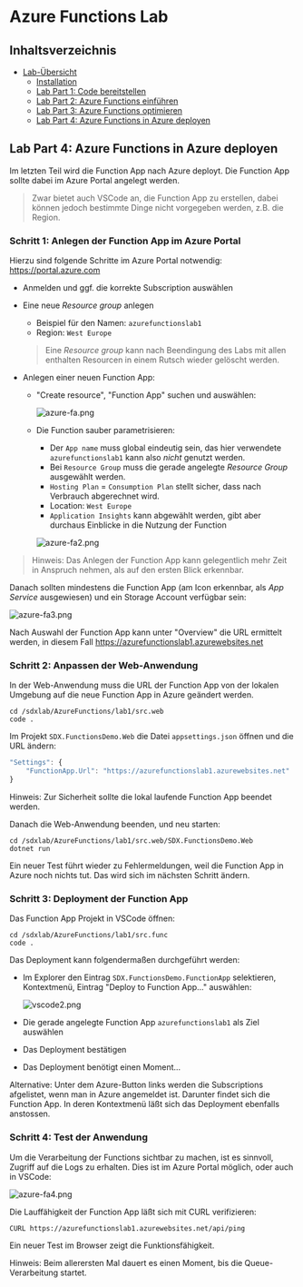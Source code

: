 # Azure Functions Lab 

## Inhaltsverzeichnis
* [Lab-Übersicht](lab1.md)
	* [Installation](lab1-installation.md)
	* [Lab Part 1: Code bereitstellen](lab1-part1.md)
	* [Lab Part 2: Azure Functions einführen](lab1-part2.md)
	* [Lab Part 3: Azure Functions optimieren](lab1-part3.md)
	* [Lab Part 4: Azure Functions in Azure deployen](lab1-part4.md)



## Lab Part 4: Azure Functions in Azure deployen

Im letzten Teil wird die Function App nach Azure deployt. Die Function App sollte dabei im Azure Portal angelegt werden. 

>Zwar bietet auch VSCode an, die Function App zu erstellen, dabei können jedoch bestimmte Dinge nicht vorgegeben werden, z.B. die Region.



### Schritt 1: Anlegen der Function App im Azure Portal

Hierzu sind folgende Schritte im Azure Portal notwendig: https://portal.azure.com

* Anmelden und ggf. die korrekte Subscription auswählen

* Eine neue *Resource group* anlegen
	* Beispiel für den Namen: `azurefunctionslab1`
	* Region: `West Europe` 

	>Eine *Resource group* kann nach Beendingung des Labs mit allen enthalten Resourcen in einem Rutsch wieder gelöscht werden. 

* Anlegen einer neuen Function App:
	* "Create resource", "Function App" suchen und auswählen:

		![azure-fa.png](images/azure-fa.png)

	* Die Function sauber parametrisieren:  
		* Der `App name` muss global eindeutig sein, das hier verwendete `azurefunctionslab1` kann also *nicht* genutzt werden.
		* Bei `Resource Group` muss die gerade angelegte *Resource Group* ausgewählt werden.
		* `Hosting Plan` = `Consumption Plan` stellt sicher, dass nach Verbrauch abgerechnet wird.
		* Location: `West Europe` 
		* `Application Insights` kann abgewählt werden, gibt aber durchaus Einblicke in die Nutzung der Function 
		
		![azure-fa2.png](images/azure-fa2.png)
	 
>Hinweis: Das Anlegen der Function App kann gelegentlich mehr Zeit in Anspruch nehmen, als auf den ersten Blick erkennbar. 

Danach sollten mindestens die Function App (am Icon erkennbar, als *App Service* ausgewiesen) und ein Storage Account verfügbar sein:

![azure-fa3.png](images/azure-fa3.png)

Nach Auswahl der Function App kann unter "Overview" die URL ermittelt werden, in diesem Fall https://azurefunctionslab1.azurewebsites.net 



### Schritt 2: Anpassen der Web-Anwendung

In der Web-Anwendung muss die URL der Function App von der lokalen Umgebung auf die neue Function App in Azure geändert werden.

	cd /sdxlab/AzureFunctions/lab1/src.web
	code .

Im Projekt `SDX.FunctionsDemo.Web` die Datei `appsettings.json` öffnen und die URL ändern:

```JavaScript
"Settings": {
    "FunctionApp.Url": "https://azurefunctionslab1.azurewebsites.net"
}
```

Hinweis: Zur Sicherheit sollte die lokal laufende Function App beendet werden. 


Danach die Web-Anwendung beenden, und neu starten:

	cd /sdxlab/AzureFunctions/lab1/src.web/SDX.FunctionsDemo.Web
	dotnet run
 
Ein neuer Test führt wieder zu Fehlermeldungen, weil die Function App in Azure noch nichts tut. Das wird sich im nächsten Schritt ändern.



### Schritt 3: Deployment der Function App

Das Function App Projekt in VSCode öffnen:

	cd /sdxlab/AzureFunctions/lab1/src.func
	code .

Das Deployment kann folgendermaßen durchgeführt werden:

* Im Explorer den Eintrag `SDX.FunctionsDemo.FunctionApp` selektieren, Kontextmenü, Eintrag "Deploy to Function App..." auswählen:

	![vscode2.png](images/vscode2.png)
* Die gerade angelegte Function App `azurefunctionslab1` als Ziel auswählen  
* Das Deployment bestätigen
* Das Deployment benötigt einen Moment...

Alternative: Unter dem Azure-Button links werden die Subscriptions afgelistet, wenn man in Azure angemeldet ist. Darunter findet sich die Function App. In deren Kontextmenü läßt sich das Deployment  ebenfalls anstossen. 



### Schritt 4: Test der Anwendung

Um die Verarbeitung der Functions sichtbar zu machen, ist es sinnvoll, Zugriff auf die Logs zu erhalten. Dies ist im Azure Portal möglich, oder auch in VSCode:

![azure-fa4.png](images/azure-fa4.png)

Die Lauffähigkeit der Function App läßt sich mit CURL verifizieren:

	CURL https://azurefunctionslab1.azurewebsites.net/api/ping

Ein neuer Test im Browser zeigt die Funktionsfähigkeit. 

Hinweis: Beim allerersten Mal dauert es einen Moment, bis die Queue-Verarbeitung startet.

